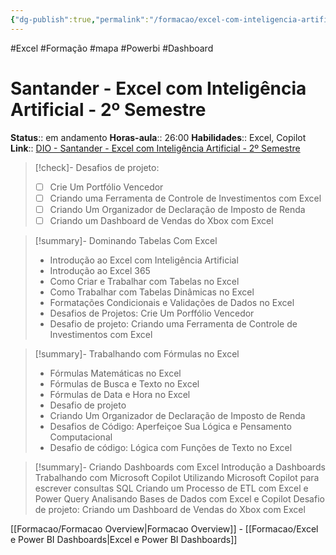 ```yaml
---
{"dg-publish":true,"permalink":"/formacao/excel-com-inteligencia-artificial/","metatags":{"description":"Entendendo as principais fórmulas e dominando as principais práticas do mercado para tratar e exibir dados em relatórios com eficiência e o apoio da IA"},"noteIcon":"default","updated":"2025-10-23T13:38:46.035-03:00"}
---
```


#Excel #Formação #mapa #Powerbi #Dashboard

# Santander - Excel com Inteligência Artificial - 2º Semestre

**Status**:: em andamento 
**Horas-aula**:: 26:00
**Habilidades**:: Excel, Copilot
**Link**:: [DIO - Santander - Excel com Inteligência Artificial - 2º Semestre](https://web.dio.me/track/santander-excel-com-inteligencia-artificial)

>[!check]- Desafios de projeto:
> - [ ] Crie Um Portfólio Vencedor
> - [ ] Criando uma Ferramenta de Controle de Investimentos com Excel
> - [ ] Criando Um Organizador de Declaração de Imposto de Renda
> - [ ] Criando um Dashboard de Vendas do Xbox com Excel

> [!summary]- Dominando Tabelas Com Excel
> - Introdução ao Excel com Inteligência Artificial
> - Introdução ao Excel 365
> - Como Criar e Trabalhar com Tabelas no Excel
> - Como Trabalhar com Tabelas Dinâmicas no Excel
> - Formatações Condicionais e Validações de Dados no Excel
> - Desafios de Projetos: Crie Um Porffólio Vencedor
> - Desafio de projeto: Criando uma Ferramenta de Controle de Investimentos com Excel

> [!summary]- Trabalhando com Fórmulas no Excel
> - Fórmulas Matemáticas no Excel
> - Fórmulas de Busca e Texto no Excel
> - Fórmulas de Data e Hora no Excel
> - Desafio de projeto
> - Criando Um Organizador de Declaração de Imposto de Renda
> - Desafios de Código: Aperfeiçoe Sua Lógica e Pensamento Computacional
> - Desafio de código: Lógica com Funções de Texto no Excel

> [!summary]- Criando Dashboards com Excel
Introdução a Dashboards
Trabalhando com Microsoft Copilot
Utilizando Microsoft Copilot para escrever consultas SQL
Criando um Processo de ETL com Excel e Power Query
Analisando Bases de Dados com Excel e Copilot
Desafio de projeto: Criando um Dashboard de Vendas do Xbox com Excel

[[Formacao/Formacao Overview\|Formacao Overview]] - [[Formacao/Excel e Power BI Dashboards\|Excel e Power BI Dashboards]]
